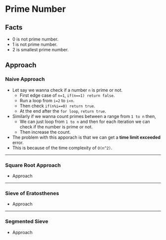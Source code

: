 # Prime Number

## Facts

- 0 is not prime number.
- 1 is not prime number.
- 2 is smallest prime number.

## Approach

### Naive Approach

- Let say we wanna check if a number `n` is prime or not.
  - First edge case of `n=1`, `if(n==1) return false`.
  - Run a loop from `i=2` to `i<n`.
  - Then check `if(n%i==0) return true`.
  - At the end after the `for loop`, `return true`.
- Similarly if we wanna count primes between a range from `1 to n` then,
  - We can just loop from `1 to n` and then for each iteration we can check if the number is prime or not.
  - Then increase the count.
- The problem with this apporach is that we can get a **time limit exceeded** error.
- This is because of the time complexity of `O(n^2)`.

---

### Square Root Approach

- Approach

---

### Sieve of Eratosthenes

- Approach

---

### Segmented Sieve

- Approach
